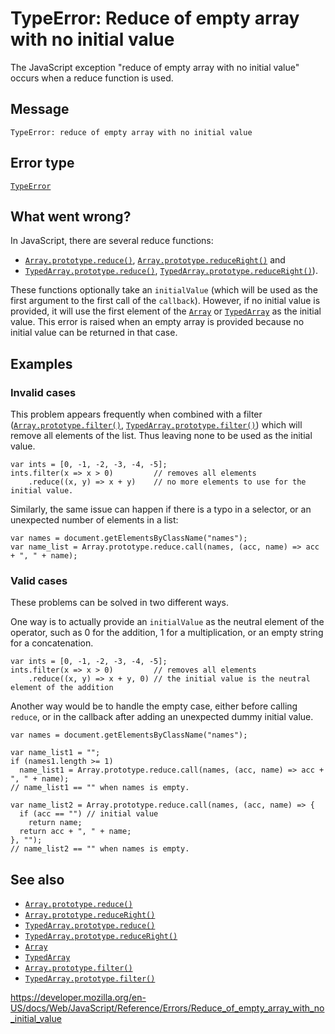 # TypeError: Reduce of empty array with no initial value

The JavaScript exception "reduce of empty array with no initial value" occurs when a reduce function is used.

## Message

    TypeError: reduce of empty array with no initial value

## Error type

[`TypeError`](../global_objects/typeerror)

## What went wrong?

In JavaScript, there are several reduce functions:

-   [`Array.prototype.reduce()`](../global_objects/array/reduce), [`Array.prototype.reduceRight()`](../global_objects/array/reduceright) and
-   [`TypedArray.prototype.reduce()`](../global_objects/typedarray/reduce), [`TypedArray.prototype.reduceRight()`](../global_objects/typedarray/reduceright)).

These functions optionally take an `initialValue` (which will be used as the first argument to the first call of the `callback`). However, if no initial value is provided, it will use the first element of the [`Array`](../global_objects/array) or [`TypedArray`](../global_objects/typedarray) as the initial value. This error is raised when an empty array is provided because no initial value can be returned in that case.

## Examples

### Invalid cases

This problem appears frequently when combined with a filter ([`Array.prototype.filter()`](../global_objects/array/filter), [`TypedArray.prototype.filter()`](../global_objects/typedarray/filter)) which will remove all elements of the list. Thus leaving none to be used as the initial value.

    var ints = [0, -1, -2, -3, -4, -5];
    ints.filter(x => x > 0)         // removes all elements
        .reduce((x, y) => x + y)    // no more elements to use for the initial value.

Similarly, the same issue can happen if there is a typo in a selector, or an unexpected number of elements in a list:

    var names = document.getElementsByClassName("names");
    var name_list = Array.prototype.reduce.call(names, (acc, name) => acc + ", " + name);

### Valid cases

These problems can be solved in two different ways.

One way is to actually provide an `initialValue` as the neutral element of the operator, such as 0 for the addition, 1 for a multiplication, or an empty string for a concatenation.

    var ints = [0, -1, -2, -3, -4, -5];
    ints.filter(x => x > 0)         // removes all elements
        .reduce((x, y) => x + y, 0) // the initial value is the neutral element of the addition

Another way would be to handle the empty case, either before calling `reduce`, or in the callback after adding an unexpected dummy initial value.

    var names = document.getElementsByClassName("names");

    var name_list1 = "";
    if (names1.length >= 1)
      name_list1 = Array.prototype.reduce.call(names, (acc, name) => acc + ", " + name);
    // name_list1 == "" when names is empty.

    var name_list2 = Array.prototype.reduce.call(names, (acc, name) => {
      if (acc == "") // initial value
        return name;
      return acc + ", " + name;
    }, "");
    // name_list2 == "" when names is empty.

## See also

-   [`Array.prototype.reduce()`](../global_objects/array/reduce)
-   [`Array.prototype.reduceRight()`](../global_objects/array/reduceright)
-   [`TypedArray.prototype.reduce()`](../global_objects/typedarray/reduce)
-   [`TypedArray.prototype.reduceRight()`](../global_objects/typedarray/reduceright)
-   [`Array`](../global_objects/array)
-   [`TypedArray`](../global_objects/typedarray)
-   [`Array.prototype.filter()`](../global_objects/array/filter)
-   [`TypedArray.prototype.filter()`](../global_objects/typedarray/filter)

<a href="https://developer.mozilla.org/en-US/docs/Web/JavaScript/Reference/Errors/Reduce_of_empty_array_with_no_initial_value" class="_attribution-link">https://developer.mozilla.org/en-US/docs/Web/JavaScript/Reference/Errors/Reduce_of_empty_array_with_no_initial_value</a>
